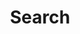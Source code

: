 ---
title: "Search" # in any language you want
layout: "search" # is necessary
# url: "/search"
summary: "search"
---